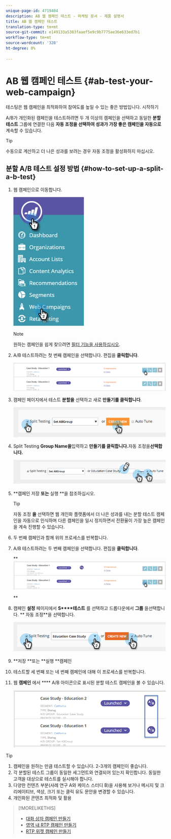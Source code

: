 ```yaml
---
unique-page-id: 4719404
description: AB 웹 캠페인 테스트 - 마케팅 문서 - 제품 설명서
title: AB 웹 캠페인 테스트
translation-type: tm+mt
source-git-commit: e149133a5383faaef5e9c9b7775ae36e633ed7b1
workflow-type: tm+mt
source-wordcount: '328'
ht-degree: 0%

---
```



# AB 웹 캠페인 테스트 {#ab-test-your-web-campaign}

테스팅은 웹 캠페인을 최적화하여 참여도를 높일 수 있는 좋은 방법입니다. 시작하기

A/B가 개인화된 캠페인을 테스트하려면 두 개 이상의 캠페인을 선택하고 동일한 **분할 테스트** 그룹에 연결한 다음 **자동 조정을 선택하여 성과가 가장 좋은 캠페인을 자동으로** 계속할 수 있습니다.

>[!TIP]
>
>수동으로 계산하고 더 나은 성과를 보려는 경우 자동 조정을 활성화하지 마십시오.

## 분할 A/B 테스트 설정 방법 {#how-to-set-up-a-split-a-b-test}

1. 웹 캠페인으로 이동합니다.

   ![](assets/web-campaigns-hand-2.jpg)

   >[!NOTE]
   >
   >원하는 캠페인을 쉽게 찾으려면 [필터 기능을 사용하십시오](filter-web-campaigns.md).

1. A/B 테스트하려는 첫 번째 캠페인을 선택합니다. 편집을 **클릭합니다**.

   ![](assets/image2016-11-4-13-3a46-3a37.png)

1. 캠페인 페이지에서 테스트 **분할을** 선택하고 새로 **만들기를 클릭합니다**.

   ![](assets/image2014-11-26-16-3a47-3a18.png)

1. Split Testing **Group Name을**&#x200B;입력하고 **만들기를 클릭합니다.**&#x200B;자동 조정을&#x200B;**선택합니다.**

   ![](assets/image2014-11-26-16-3a52-3a24.png)

1. **캠페인 저장 **또는** 실행 **을 참조하십시오.

   >[!TIP]
   >
   >자동 조정 **을** 선택하면 웹 개인화 플랫폼에서 더 나은 성과를 내는 분할 테스트 캠페인을 자동으로 인식하며 다른 캠페인을 일시 정지하면서 전환율이 가장 높은 캠페인을 계속 진행할 수 있습니다.

1. 두 번째 캠페인과 함께 위의 프로세스를 반복합니다.
1. A/B 테스트하려는 두 번째 캠페인을 선택합니다. 편집을 **클릭합니다**.

   ** ![](assets/image2016-11-4-13-3a51-3a39.png)

   **

1. 캠페인 **설정** 페이지에서 **S****테스트** 를 선택하고 드롭다운에서 **그룹** 을선택합니다. ** 자동 조정**을 선택합니다.

   ![](assets/image2014-11-26-17-3a2-3a17.png)

1. **저장 **또는 **실행 **캠페인
1. 테스트할 세 번째 또는 네 번째 캠페인에 대해 이 프로세스를 반복합니다.
1. 웹 **캠페인** 에서 **** A/B 아이콘으로 표시된 분할 테스트 캠페인을 볼 수 있습니다.

   ![](assets/image2016-11-4-13-3a55-3a5.png)

>[!TIP]
>
>1. 캠페인을 원하는 만큼 테스트할 수 있습니다. 2-3개의 캠페인이 좋습니다.
>1. 각 분할된 테스트 그룹이 동일한 세그먼트와 연결되어 있는지 확인합니다. 동일한 고객을 대상으로 테스트를 실시해야 합니다.
>1. 다양한 컨텐츠 부분(사례 연구 A와 케이스 스터디 B)을 사용해 보거나 메시지 및 크리에이티브, 색상, 크기 또는 클릭 유도 문안을 변경할 수 있습니다.
>1. 개인화된 콘텐츠 최적화 및 활용

>



>[!MORELIKETHIS]
>
>* [대화 상자 캠페인 만들기](create-a-new-dialog-web-campaign.md)
>* [영역 내 RTP 캠페인 만들기](create-a-new-in-zone-web-campaign.md)
>* [RTP 위젯 캠페인 만들기](create-a-new-widget-web-campaign.md)

>



